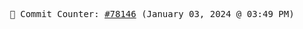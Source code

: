 <p align="center">
    <samp>
        📮 Commit Counter: <a href="https://github.com/Javascript-void0/Javascript-void0/commits/main">#78146</a> (January 03, 2024 @ 03:49 PM)
    </samp>
</p>